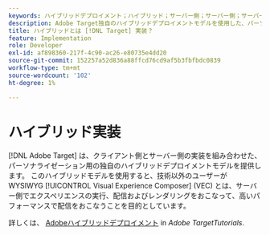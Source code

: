 ```yaml
---
keywords: ハイブリッドデプロイメント；ハイブリッド；サーバー側；サーバー側；サーバー側；クライアント側；クライアント側；ハイブリッド実装
description: Adobe Target独自のハイブリッドデプロイメントモデルを使用した、パーソナライゼーション、クライアントサイドとサーバーサイドの実装の組み合わせについて説明します。
title: ハイブリッドとは [!DNL Target] 実装？
feature: Implementation
role: Developer
exl-id: af898360-217f-4c90-ac26-e80735e4dd20
source-git-commit: 152257a52d836a88ffcd76cd9af5b3fbfbdc0839
workflow-type: tm+mt
source-wordcount: '102'
ht-degree: 1%

---
```


# ハイブリッド実装

[!DNL Adobe Target] は、クライアント側とサーバー側の実装を組み合わせた、パーソナライゼーション用の独自のハイブリッドデプロイメントモデルを提供します。 このハイブリッドモデルを使用すると、技術以外のユーザーが WYSIWYG [!UICONTROL Visual Experience Composer] (VEC) とは、サーバー側でエクスペリエンスの実行、配信およびレンダリングをおこなって、高いパフォーマンスで配信をおこなうことを目的としています。

詳しくは、 [Adobeハイブリッドデプロイメント](https://experienceleague.adobe.com/docs/target-learn/tutorials/implementation/hybrid-deployment.html) in *Adobe TargetTutorials*.
